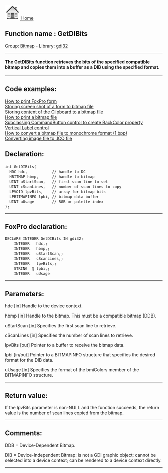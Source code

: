 [<img src="../../images/home.png"> Home ](https://github.com/VFPX/Win32API)  

## Function name : GetDIBits
Group: [Bitmap](../../functions_group.md#Bitmap)  -  Library: [gdi32](../../../libraries.md#gdi32)  
***  


#### The GetDIBits function retrieves the bits of the specified compatible bitmap and copies them into a buffer as a DIB using the specified format. 
***  


## Code examples:
[How to print FoxPro form](../../samples/sample_158.md)  
[Storing screen shot of a form to bitmap file](../../samples/sample_187.md)  
[Storing content of the Clipboard to a bitmap file](../../samples/sample_189.md)  
[How to print a bitmap file](../../samples/sample_211.md)  
[Subclassing CommandButton control to create BackColor property](../../samples/sample_392.md)  
[Vertical Label control](../../samples/sample_398.md)  
[How to convert a bitmap file to monochrome format (1 bpp)](../../samples/sample_493.md)  
[Converting image file to .ICO file](../../samples/sample_503.md)  

## Declaration:
```foxpro  
int GetDIBits(
  HDC hdc,           // handle to DC
  HBITMAP hbmp,      // handle to bitmap
  UINT uStartScan,   // first scan line to set
  UINT cScanLines,   // number of scan lines to copy
  LPVOID lpvBits,    // array for bitmap bits
  LPBITMAPINFO lpbi, // bitmap data buffer
  UINT uUsage        // RGB or palette index
);  
```  
***  


## FoxPro declaration:
```foxpro  
DECLARE INTEGER GetDIBits IN gdi32;
	INTEGER   hdc,;
	INTEGER   hbmp,;
	INTEGER   uStartScan,;
	INTEGER   cScanLines,;
	INTEGER   lpvBits,;
	STRING  @ lpbi,;
	INTEGER   uUsage  
```  
***  


## Parameters:
hdc 
[in] Handle to the device context. 

hbmp 
[in] Handle to the bitmap. This must be a compatible bitmap (DDB). 

uStartScan 
[in] Specifies the first scan line to retrieve. 

cScanLines 
[in] Specifies the number of scan lines to retrieve. 

lpvBits 
[out] Pointer to a buffer to receive the bitmap data. 

lpbi 
[in/out] Pointer to a BITMAPINFO structure that specifies the desired format for the DIB data. 

uUsage 
[in] Specifies the format of the bmiColors member of the BITMAPINFO structure.   
***  


## Return value:
If the lpvBits parameter is non-NULL and the function succeeds, the return value is the number of scan lines copied from the bitmap.  
***  


## Comments:
DDB = Device-Dependent Bitmap.  
  
DIB = Device-Independent Bitmap: is not a GDI graphic object; cannot be selected into a device context; can be rendered to a device context directly.  
  
***  

